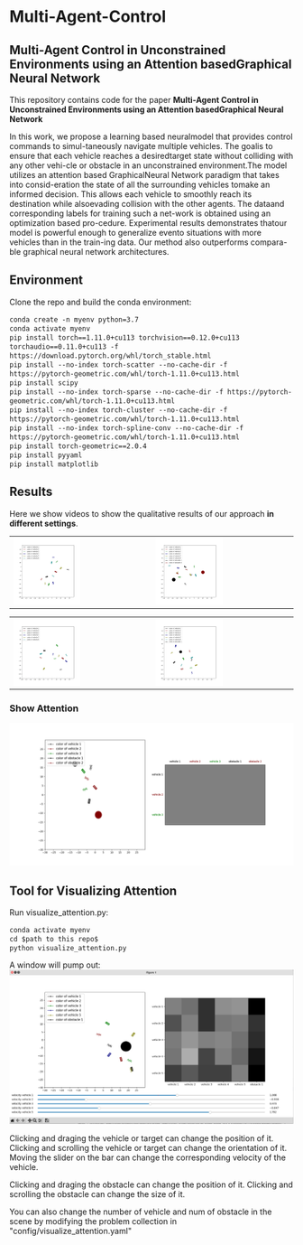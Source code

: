 #  Multi-Agent-Control
## Multi-Agent Control in Unconstrained Environments using an Attention basedGraphical Neural Network

This repository contains code for the paper **Multi-Agent Control in Unconstrained Environments using an Attention basedGraphical Neural Network** 

In this work, we propose a learning based neuralmodel that provides control commands to simul-taneously navigate multiple vehicles.  The goalis to ensure that each vehicle reaches a desiredtarget state without colliding with any other vehi-cle or obstacle in an unconstrained environment.The model utilizes an attention based GraphicalNeural Network paradigm that takes into consid-eration the state of all the surrounding vehicles tomake an informed decision. This allows each vehicle to smoothly reach its destination while alsoevading collision with the other agents. The dataand corresponding labels for training such a net-work is obtained using an optimization based pro-cedure.  Experimental results demonstrates thatour model is powerful enough to generalize evento situations with more vehicles than in the train-ing data. Our method also outperforms compara-ble graphical neural network architectures.


## Environment

Clone the repo and build the conda environment:

```
conda create -n myenv python=3.7 
conda activate myenv
pip install torch==1.11.0+cu113 torchvision==0.12.0+cu113 torchaudio==0.11.0+cu113 -f https://download.pytorch.org/whl/torch_stable.html
pip install --no-index torch-scatter --no-cache-dir -f https://pytorch-geometric.com/whl/torch-1.11.0+cu113.html
pip install scipy
pip install --no-index torch-sparse --no-cache-dir -f https://pytorch-geometric.com/whl/torch-1.11.0+cu113.html
pip install --no-index torch-cluster --no-cache-dir -f https://pytorch-geometric.com/whl/torch-1.11.0+cu113.html
pip install --no-index torch-spline-conv --no-cache-dir -f https://pytorch-geometric.com/whl/torch-1.11.0+cu113.html
pip install torch-geometric==2.0.4
pip install pyyaml
pip install matplotlib
```

## Results

Here we show videos to show the qualitative results of our approach **in different settings**. 

<table>
  <tr>
    <td>
      <img src="./images/IterGNN_MyTransformerConv_1.gif" style="width: 50%;">
    </td>
    <td>
      <img src="./images/IterGNN_MyTransformerConv_2.gif" style="width: 50%;">
    </td>
  </tr>
</table>

<table>
  <tr>
    <td>
      <img src="./images/IterGNN_MyTransformerConv_3.gif" style="width: 50%;">
    </td>
    <td>
      <img src="./images/IterGNN_MyTransformerConv_4.gif" style="width: 50%;">
    </td>
  </tr>
</table>





### Show Attention

![image](./images/IterGNN_MyTransformerConv_Show_Attention.gif)


## Tool for Visualizing Attention 

Run visualize_attention.py:
```
conda activate myenv
cd $path to this repo$
python visualize_attention.py
```
A window will pump out:
![image](./images/Attention_Visualization_Tool.png)

Clicking and draging the vehicle or target can change the position of it. 
Clicking and scrolling the vehicle or target can change the orientation of it.
Moving the slider on the bar can change the corresponding velocity of the vehicle.

Clicking and draging the obstacle can change the position of it.
Clicking and scrolling the obstacle can change the size of it.

You can also change the number of vehicle and num of obstacle in the scene by modifying the problem collection in "config/visualize_attention.yaml"

